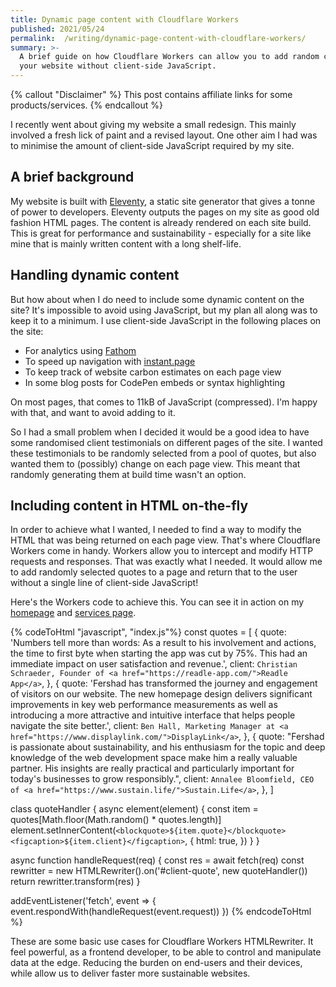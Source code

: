 ```yaml
---
title: Dynamic page content with Cloudflare Workers
published: 2021/05/24
permalink:  /writing/dynamic-page-content-with-cloudflare-workers/
summary: >-
  A brief guide on how Cloudflare Workers can allow you to add random content to
  your website without client-side JavaScript.
---
```


{% callout "Disclaimer" %}
This post contains affiliate links for some products/services.
{% endcallout %}

I recently went about giving my website a small redesign. This mainly involved a fresh lick of paint and a revised layout. One other aim I had was to minimise the amount of client-side JavaScript required by my site.

## A brief background

My website is built with [Eleventy](11ty.dev), a static site generator that gives a tonne of power to developers. Eleventy outputs the pages on my site as good old fashion HTML pages. The content is already rendered on each site build. This is great for performance and sustainability - especially for a site like mine that is mainly written content with a long shelf-life.

## Handling dynamic content

But how about when I do need to include some dynamic content on the site? It's impossible to avoid using JavaScript, but my plan all along was to keep it to a minimum. I use client-side JavaScript in the following places on the site:

- For analytics using [Fathom](https://usefathom.com/ref/CEHKLY)​
- To speed up navigation with [instant.page](http://instant.page)​
- To keep track of website carbon estimates on each page view
- In some blog posts for CodePen embeds or syntax highlighting

On most pages, that comes to 11kB of JavaScript (compressed). I'm happy with that, and want to avoid adding to it.

So I had a small problem when I decided it would be a good idea to have some randomised client testimonials on different pages of the site. I wanted these testimonials to be randomly selected from a pool of quotes, but also wanted them to (possibly) change on each page view. This meant that randomly generating them at build time wasn't an option.

## Including content in HTML on-the-fly

In order to achieve what I wanted, I needed to find a way to modify the HTML that was being returned on each page view. That's where Cloudflare Workers come in handy. Workers allow you to intercept and modify HTTP requests and responses. That was exactly what I needed. It would allow me to add randomly selected quotes to a page and return that to the user without a single line of client-side JavaScript!

Here's the Workers code to achieve this. You can see it in action on my [homepage](https://fershad.com/) and [services page](https://fershad.com/services/).

<!-- markdownlint-disable -->
{% codeToHtml "javascript", "index.js"%}
const quotes = [
    {
    quote: 'Numbers tell more than words: As a result to his involvement and actions, the time to first byte when starting the app was cut by 75%. This had an immediate impact on user satisfaction and revenue.',
    client: `Christian Schraeder, Founder of <a href="https://readle-app.com/">Readle App</a>`,
    },
    {
    quote: 'Fershad has transformed the journey and engagement of visitors on our website. The new homepage design delivers significant improvements in key web performance measurements as well as introducing a more attractive and intuitive interface that helps people navigate the site better.',
    client: `Ben Hall, Marketing Manager at <a href="https://www.displaylink.com/">DisplayLink</a>`,
    },
    {
    quote: "Fershad is passionate about sustainability, and his enthusiasm for the topic and deep knowledge of the web development space make him a really valuable partner. His insights are really practical and particularly important for today's businesses to grow responsibly.",
    client: `Annalee Bloomfield, CEO of <a href="https://www.sustain.life/">Sustain.Life</a>`,
    },
]

class quoteHandler {
    async element(element) {
        const item = quotes[Math.floor(Math.random() * quotes.length)]
        element.setInnerContent(`<blockquote>${item.quote}</blockquote><figcaption>${item.client}</figcaption>`, {
            html: true,
        })
    }
}

async function handleRequest(req) {
    const res = await fetch(req)
    const rewritter = new HTMLRewriter().on('#client-quote', new quoteHandler())
    return rewritter.transform(res)
}

addEventListener('fetch', event => {
    event.respondWith(handleRequest(event.request))
})
{% endcodeToHtml %}
<!-- markdownlint-enable -->

These are some basic use cases for Cloudflare Workers HTMLRewriter. It feel powerful, as a frontend developer, to be able to control and manipulate data at the edge. Reducing the burden on end-users and their devices, while allow us to deliver faster more sustainable websites.
